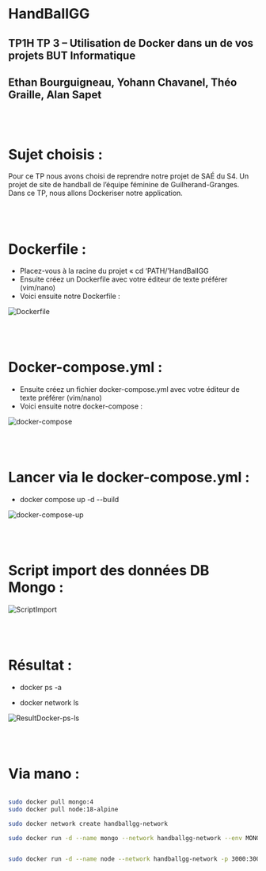 # HandBallGG
 
## TP1H	TP 3 – Utilisation de Docker dans un de vos projets	BUT Informatique
## Ethan Bourguigneau, Yohann Chavanel, Théo Graille, Alan Sapet

<br>
<br>

# Sujet choisis :

Pour ce TP nous avons choisi de reprendre notre projet de SAÉ du S4. Un projet de site de handball de l’équipe féminine de Guilherand-Granges. Dans ce TP, nous allons Dockeriser notre application.

<br>
<br>

# Dockerfile :
-	Placez-vous à la racine du projet « cd ‘PATH/’HandBallGG
-	Ensuite créez un Dockerfile avec votre éditeur de texte préférer (vim/nano)
-	Voici ensuite notre Dockerfile :

![Dockerfile](https://i.imgur.com/iL88t7x.png)

<br>
<br>

# Docker-compose.yml :

-	Ensuite créez un fichier docker-compose.yml avec votre éditeur de texte préférer (vim/nano)
-	Voici ensuite notre docker-compose :

![docker-compose](https://i.imgur.com/1n4EkVd.png)


<br>
<br>

# Lancer via le docker-compose.yml :

- docker compose up -d --build

![docker-compose-up](https://i.imgur.com/jnAMqjy.png)

<br>
<br>


# Script import des données DB Mongo :

![ScriptImport](https://i.imgur.com/UbrgMEC.png)

<br>
<br>

# Résultat :

- docker ps -a

- docker network ls

![ResultDocker-ps-ls](https://i.imgur.com/Psi1egD.png)


<br>
<br>

# Via mano :

```bash 

sudo docker pull mongo:4
sudo docker pull node:18-alpine

sudo docker network create handballgg-network

sudo docker run -d --name mongo --network handballgg-network --env MONGO_INITDB_ROOT_USERNAME: admin --env MONGO_INITDB_ROOT_PASSWORD: admin --env MONGO_INITDB_DATABASE: HandBallGG mongo:4


sudo docker run -d --name node --network handballgg-network -p 3000:3000 --env DATABASE_mongodb: mongodb://admin:admin@mongodb:27017/ --env JWT_SECRET: UQAwzuiD666c7Jbph27449vFz8Mhis5 node:18-alpine
```
